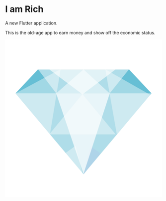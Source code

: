 # I am Rich

A new Flutter application.

This is the old-age app to earn money and show off the economic status.

![Diamond Image](https://github.com/Abhijit2505/Android-IOS-Development/blob/master/I-am-Rich/images/diamond.png)

